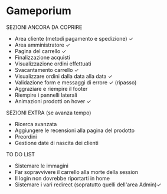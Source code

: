 # Gameporium

SEZIONI ANCORA DA COPRIRE
- Area cliente (metodi pagamento e spedizione) ✓
- Area amministratore ✓
- Pagina del carrello ✓
- Finalizzazione acquisti
- Visualizzazione ordini effettuati
- Svacantamento carrello ✓
- Visualizzare ordini dalla data alla data ✓
- Validazione form e messaggi di errore ✓ (ripasso)
- Aggraziare e riempire il footer
- Riempire i pannelli laterali
- Animazioni prodotti on hover ✓

SEZIONI EXTRA (se avanza tempo)
- Ricerca avanzata
- Aggiungere le recensioni alla pagina del prodotto
- Preordini
- Gestione date di nascita dei clienti

TO DO LIST
- Sistemare le immagini
- Far sopravvivere il carrello alla morte della session
- Il login non dovrebbe riportarti in home
- Sistemare i vari redirect (sopratutto quelli dell'area Admin)✓
